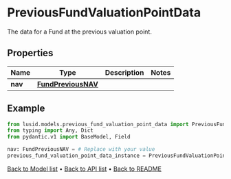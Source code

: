 # PreviousFundValuationPointData

The data for a Fund at the previous valuation point.
## Properties
Name | Type | Description | Notes
------------ | ------------- | ------------- | -------------
**nav** | [**FundPreviousNAV**](FundPreviousNAV.md) |  | 
## Example

```python
from lusid.models.previous_fund_valuation_point_data import PreviousFundValuationPointData
from typing import Any, Dict
from pydantic.v1 import BaseModel, Field

nav: FundPreviousNAV = # Replace with your value
previous_fund_valuation_point_data_instance = PreviousFundValuationPointData(nav=nav)

```

[Back to Model list](../README.md#documentation-for-models) &#8226; [Back to API list](../README.md#documentation-for-api-endpoints) &#8226; [Back to README](../README.md)

